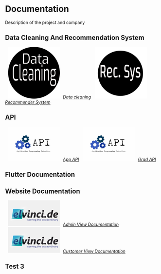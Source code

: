 # Documentation 

Description of the project and company 

## Data Cleaning And  Recommendation System 

<!--<img src='./images/dataclean.jpg' alt.../> -->

<p float="center">

[<img src="./images/dataclean2.png" width="170"  hspace="10" title="Data Cleaning" /><em>Data cleaning</em>](./pages/dataclean.md)
[<img src="./images/recsys.png" width="170"  hspace="10" title="Recommender System"/><em>Recommender  System</em>](./pages/recommendersystem.md)
 
</p>

## API

<p float="center">

[<img src="./images/api_logo.jpg" width="170"  hspace="10" title="App Apis" /><em>App API</em>](./pages/App_api.md)
[<img src="./images/api_logo.jpg" width="170"  hspace="10" title="App Apis" /><em>Grad API</em>](./pages/Grad_API.md)

</p>

## Flutter Documentation

## **Website Documentation**

<p float="center">

[<img src="./images/elvinci_logo_1.png" width="170"  hspace="10" title="Website Documentation" /><em>Admin View Documentation</em>](./pages/website.md)
[<img src="./images/elvinci_logo_1.png" width="170"  hspace="10" title="Website Documentation"/><em>Customer View Documentation</em>](./pages/website_Customer.md)
 
</p>

## Test 3